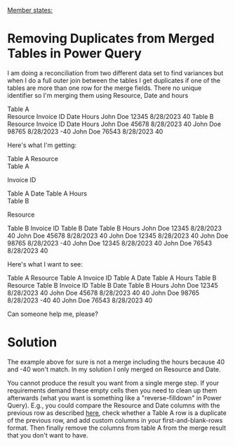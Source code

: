 [Member states:](https://community.fabric.microsoft.com/t5/Power-Query/Removing-Duplicates-from-Merged-Tables-in-Power-Query/m-p/3303419)

# Removing Duplicates from Merged Tables in Power Query

I am doing a reconciliation from two different data set to find variances but when I do a full outer join between the tables I get duplicates if one of the tables are more than one row for the merge fields. There no unique identifier so I'm merging them using Resource, Date and hours

 

Table A	 	 	 
Resource	Invoice ID	Date	Hours
John Doe	12345	8/28/2023	40
Table B	 	 	 
Resource	Invoice ID	Date	Hours
John Doe	45678	8/28/2023	40
John Doe	98765	8/28/2023	-40
John Doe	76543	8/28/2023	40
 

Here's what I'm getting: 

Table A Resource	
Table A

Invoice ID

Table A Date	Table A Hours	
Table B

Resource

Table B Invoice ID	Table B Date	Table B Hours
John Doe	12345	8/28/2023	40	John Doe	45678	8/28/2023	40
John Doe	12345	8/28/2023	40	John Doe	98765	8/28/2023	-40
John Doe	12345	8/28/2023	40	John Doe	76543	8/28/2023	40
 

Here's what I want to see:

Table A Resource	Table A Invoice ID	Table A Date	Table A Hours	Table B Resource	Table B Invoice ID	Table B Date	Table B Hours
John Doe	12345	8/28/2023	40	John Doe	45678	8/28/2023	40
 	 	 	40	John Doe	98765	8/28/2023	-40
 	 	 	40	John Doe	76543	8/28/2023	40
 

Can someone help me, please?

# Solution

The example above for sure is not a merge including the hours because 40 and -40 won't match. In my solution I only merged on Resource and Date.

You cannot produce the result you want from a single merge step. If your requirements demand these empty cells then you need to clean up them afterwards (what you want is something like a "reverse-filldown" in Power Query). E.g., you could compare the Resource and Date columns with the previous row as described [here](https://www.thebiccountant.com/2018/07/12/fast-and-easy-way-to-reference-previous-or-next-rows-in-power-query-or-power-bi/), check whether a Table A row is a duplicate of the previous row, and add custom columns in your first-and-blank-rows format. Then finally remove the columns from table A from the merge result that you don't want to have.
